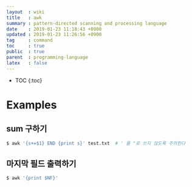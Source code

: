 ```yaml
---
layout  : wiki
title   : awk
summary : pattern-directed scanning and processing language
date    : 2019-01-23 11:18:43 +0900
updated : 2019-01-23 11:26:56 +0900
tag     : command
toc     : true
public  : true
parent  : programming-language
latex   : false
---
```

* TOC
{:toc}

# Examples
## sum 구하기
```sh
$ awk '{s+=$1} END {print s}' test.txt  # ' 를 "로 쓰지 않도록 주의한다
```

## 마지막 필드 출력하기
```sh
$ awk '{print $NF}'
```

